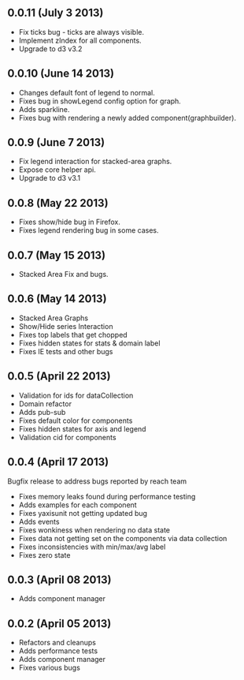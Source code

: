 ## 0.0.11 (July 3 2013)

- Fix ticks bug - ticks are always visible.
- Implement zIndex for all components.
- Upgrade to d3 v3.2

## 0.0.10 (June 14 2013)

- Changes default font of legend to normal.
- Fixes bug in showLegend config option for graph.
- Adds sparkline.
- Fixes bug with rendering a newly added component(graphbuilder).

## 0.0.9 (June 7 2013)

- Fix legend interaction for stacked-area graphs.
- Expose core helper api.
- Upgrade to d3 v3.1

## 0.0.8 (May 22 2013)

- Fixes show/hide bug in Firefox.
- Fixes legend rendering bug in some cases.

## 0.0.7 (May 15 2013)

- Stacked Area Fix and bugs.

## 0.0.6 (May 14 2013)

- Stacked Area Graphs
- Show/Hide series Interaction
- Fixes top labels that get chopped
- Fixes hidden states for stats & domain label
- Fixes IE tests and other bugs

## 0.0.5 (April 22 2013)

- Validation for ids for dataCollection
- Domain refactor
- Adds pub-sub
- Fixes default color for components
- Fixes hidden states for axis and legend
- Validation cid for components

## 0.0.4 (April 17 2013)

Bugfix release to address bugs reported by reach team

- Fixes memory leaks found during performance testing
- Adds examples for each component
- Fixes yaxisunit not getting updated bug
- Adds events
- Fixes wonkiness when rendering no data state
- Fixes data not getting set on the components via data collection
- Fixes inconsistencies with min/max/avg label
- Fixes zero state

## 0.0.3 (April 08 2013)

- Adds component manager

## 0.0.2 (April 05 2013)

- Refactors and cleanups
- Adds performance tests
- Adds component manager
- Fixes various bugs
